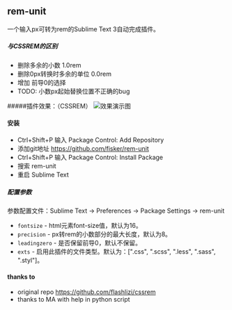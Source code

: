 rem-unit
-------------
一个输入px可转为rem的Sublime Text 3自动完成插件。

##### 与CSSREM的区别
* 删除多余的小数 1.0rem
* 删除0px转换时多余的单位 0.0rem
* 增加 前导0的选择
* TODO: 小数px起始替换位置不正确的bug

#####插件效果：（CSSREM）
![效果演示图](cssrem.gif)

#### 安装
* Ctrl+Shift+P 输入 Package Control: Add Repository
* 添加git地址 https://github.com/fisker/rem-unit
* Ctrl+Shift+P 输入 Package Control: Install Package
* 搜索 rem-unit
* 重启 Sublime Text

##### 配置参数

参数配置文件：Sublime Text -> Preferences -> Package Settings -> rem-unit

* `fontsize` - html元素font-size值，默认为16。
* `precision` - px转rem的小数部分的最大长度，默认为8。
* `leadingzero` - 是否保留前导0，默认不保留。
* `exts` - 启用此插件的文件类型。默认为：[".css", ".scss", ".less", ".sass", ".styl"]。

#### thanks to
* original repo https://github.com/flashlizi/cssrem
* thanks to MA with help in python script
